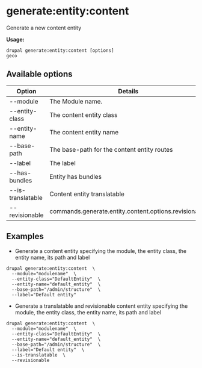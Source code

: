 # generate:entity:content
Generate a new content entity

**Usage:**
```
drupal generate:entity:content [options]
geco
```

## Available options
Option | Details
-------|-------------
--module | The Module name.
--entity-class | The content entity class
--entity-name | The content entity name
--base-path | The base-path for the content entity routes
--label | The label
--has-bundles | Entity has bundles
--is-translatable | Content entity translatable
--revisionable | commands.generate.entity.content.options.revisionable

## Examples
* Generate a content entity specifying the module, the entity class, the entity name, its path and label
```
drupal generate:entity:content  \
  --module="modulename"  \
  --entity-class="DefaultEntity"  \
  --entity-name="default_entity"  \
  --base-path="/admin/structure"  \
  --label="Default entity"
```
* Generate a translatable and revisionable content entity specifying the module, the entity class, the entity name, its path and label
```
drupal generate:entity:content  \
  --module="modulename"  \
  --entity-class="DefaultEntity"  \
  --entity-name="default_entity"  \
  --base-path="/admin/structure"  \
  --label="Default entity"  \
  --is-translatable  \
  --revisionable
```
